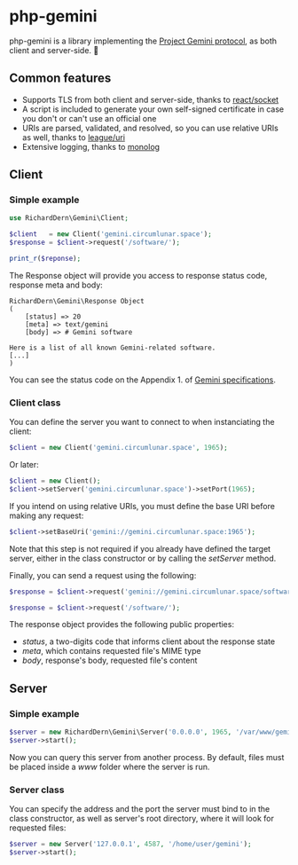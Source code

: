 # php-gemini

php-gemini is a library implementing the 
[Project Gemini protocol](https://gemini.circumlunar.space), as both client and
server-side.

## Common features

- Supports TLS from both client and server-side, thanks to [react/socket](https://reactphp.org/socket/)
- A script is included to generate your own self-signed certificate in 
case you don't or can't use an official one
- URIs are parsed, validated, and resolved, so you can use relative
URIs as well, thanks to [league/uri](https://uri.thephpleague.com)
- Extensive logging, thanks to [monolog](https://github.com/Seldaek/monolog)

## Client

### Simple example

```php
use RichardDern\Gemini\Client;

$client   = new Client('gemini.circumlunar.space');
$response = $client->request('/software/');

print_r($reponse);
```

The Response object will provide you access to response status code, response
meta and body:

```
RichardDern\Gemini\Response Object
(
    [status] => 20
    [meta] => text/gemini
    [body] => # Gemini software

Here is a list of all known Gemini-related software.
[...]
)
```

You can see the status code on the Appendix 1. of 
[Gemini specifications](https://gemini.circumlunar.space/docs/specification.html).

### Client class

You can define the server you want to connect to when instanciating the
client:

```php
$client = new Client('gemini.circumlunar.space', 1965);
```

Or later:

```php
$client = new Client();
$client->setServer('gemini.circumlunar.space')->setPort(1965);
```

If you intend on using relative URIs, you must define the base URI 
before making any request:

```php
$client->setBaseUri('gemini://gemini.circumlunar.space:1965');
```

Note that this step is not required if you already have defined the
target server, either in the class constructor or by calling the
_setServer_ method.

Finally, you can send a request using the following:

```php
$response = $client->request('gemini://gemini.circumlunar.space/software/');

$response = $client->request('/software/');
```

The response object provides the following public properties:

- _status_, a two-digits code that informs client about the response
state
- _meta_, which contains requested file's MIME type
- _body_, response's body, requested file's content

## Server

### Simple example

```php
$server = new RichardDern\Gemini\Server('0.0.0.0', 1965, '/var/www/gemini');
$server->start();
```

Now you can query this server from another process. By default, files must be
placed inside a _www_ folder where the server is run.

### Server class

You can specify the address and the port the server must bind to in
the class constructor, as well as server's root directory, where it
will look for requested files:

```php
$server = new Server('127.0.0.1', 4587, '/home/user/gemini');
$server->start();
```
